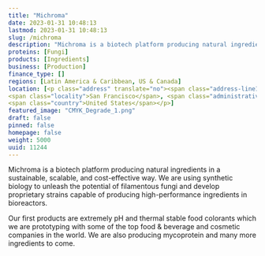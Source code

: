 ```yaml
---
title: "Michroma"
date: 2023-01-31 10:48:13
lastmod: 2023-01-31 10:48:13
slug: /michroma
description: "Michroma is a biotech platform producing natural ingredients in a sustainable, scalable, and cost-effective way. We are using synthetic biology to unleash the potential of filamentous fungi and develop proprietary strains capable of producing high-performance ingredients in bioreactors.Our first products are extremely pH and thermal stable food colorants which we are prototyping with some of the top food & beverage and cosmetic companies in the world. We are also producing mycoprotein and many more ingredients to come."
proteins: [Fungi]
products: [Ingredients]
business: [Production]
finance_type: []
regions: [Latin America & Caribbean, US & Canada]
location: [<p class="address" translate="no"><span class="address-line1">U.S. 101 5911</span><br>
<span class="locality">San Francisco</span>, <span class="administrative-area">California</span> <span class="postal-code">94103</span><br>
<span class="country">United States</span></p>]
featured_image: "CMYK_Degrade_1.png"
draft: false
pinned: false
homepage: false
weight: 5000
uuid: 11244
---
```

<p>Michroma is a biotech platform producing natural ingredients in a sustainable, scalable, and cost-effective way. We are using synthetic biology to unleash the potential of filamentous fungi and develop proprietary strains capable of producing high-performance ingredients in bioreactors.</p>
<p>Our first products are extremely pH and thermal stable food colorants which we are prototyping with some of the top food & beverage and cosmetic companies in the world. We are also producing mycoprotein and many more ingredients to come.</p>
